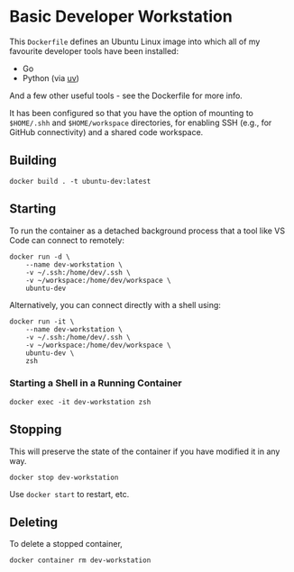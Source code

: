 # Basic Developer Workstation

This `Dockerfile` defines an Ubuntu Linux image into which all of my favourite developer tools have been installed:

- Go
- Python (via [uv](https://docs.astral.sh/uv/))

And a few other useful tools - see the Dockerfile for more info.

It has been configured so that you have the option of mounting to `$HOME/.shh` and `$HOME/workspace` directories, for enabling SSH (e.g., for GitHub connectivity) and a shared code workspace.

## Building

```text
docker build . -t ubuntu-dev:latest
```

## Starting

To run the container as a detached background process that a tool like VS Code can connect to remotely:

```text
docker run -d \
    --name dev-workstation \
    -v ~/.ssh:/home/dev/.ssh \
    -v ~/workspace:/home/dev/workspace \
    ubuntu-dev
```

Alternatively, you can connect directly with a shell using:

```text
docker run -it \
    --name dev-workstation \
    -v ~/.ssh:/home/dev/.ssh \
    -v ~/workspace:/home/dev/workspace \
    ubuntu-dev \
    zsh
```

### Starting a Shell in a Running Container

```text
docker exec -it dev-workstation zsh
```

## Stopping

This will preserve the state of the container if you have modified it in any way.

```text
docker stop dev-workstation
```

Use `docker start` to restart, etc.

## Deleting

To delete a stopped container,

```text
docker container rm dev-workstation
```
